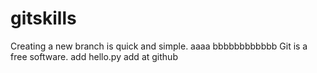 # gitskills
Creating a new branch is quick and simple.
aaaa
bbbbbbbbbbbb
Git is a free software.
add hello.py
add at github

